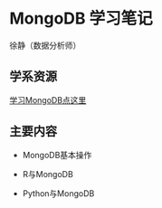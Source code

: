 # MongoDB 学习笔记

徐静（数据分析师）

## 学系资源

[学习MongoDB点这里](http://note.youdao.com/noteshare?id=7cc4084ec87253a8534a7401919d76e0)

## 主要内容

+ MongoDB基本操作

+ R与MongoDB

+ Python与MongoDB